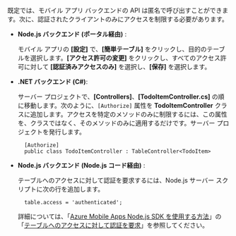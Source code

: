 
既定では、モバイル アプリ バックエンドの API は匿名で呼び出すことができます。次に、認証されたクライアントのみにアクセスを制限する必要があります。

+ **Node.js バックエンド (ポータル経由)** :  
	
	モバイル アプリの **[設定]** で、**[簡単テーブル]** をクリックし、目的のテーブルを選択します。**[アクセス許可の変更]** をクリックし、すべてのアクセス許可に対して **[認証済みアクセスのみ]** を選択し、**[保存]** を選択します。

+ **.NET バックエンド (C#)**:

	サーバー プロジェクトで、**[Controllers]**、**[TodoItemController.cs]** の順に移動します。次のように、`[Authorize]` 属性を **TodoItemController** クラスに追加します。アクセスを特定のメソッドのみに制限するには、この属性を、クラスではなく、そのメソッドのみに適用するだけです。サーバー プロジェクトを発行します。


        [Authorize]
        public class TodoItemController : TableController<TodoItem>

+ **Node.js バックエンド (Node.js コード経由)** :
	
	テーブルへのアクセスに対して認証を要求するには、Node.js サーバー スクリプトに次の行を追加します。


        table.access = 'authenticated';

	詳細については、「[Azure Mobile Apps Node.js SDK を使用する方法](../articles/app-service-mobile/app-service-mobile-node-backend-how-to-use-server-sdk.md)」の「[テーブルへのアクセスに対して認証を要求](../articles/app-service-mobile/app-service-mobile-node-backend-how-to-use-server-sdk.md#howto-tables-auth)」を参照してください。

<!---HONumber=AcomDC_1125_2015-->